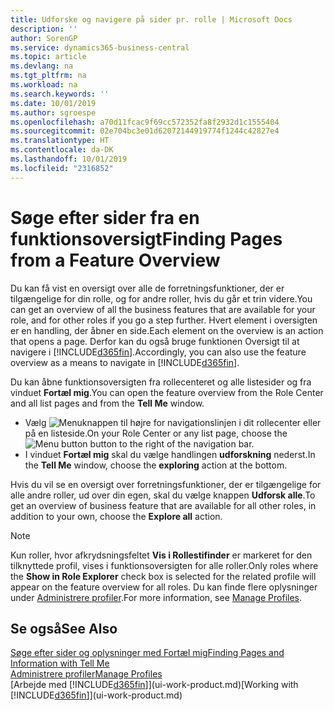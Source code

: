 ```yaml
---
title: Udforske og navigere på sider pr. rolle | Microsoft Docs
description: ''
author: SorenGP
ms.service: dynamics365-business-central
ms.topic: article
ms.devlang: na
ms.tgt_pltfrm: na
ms.workload: na
ms.search.keywords: ''
ms.date: 10/01/2019
ms.author: sgroespe
ms.openlocfilehash: a70d11fcac9f69cc572352fa8f2932d1c1555404
ms.sourcegitcommit: 02e704bc3e01d62072144919774f1244c42827e4
ms.translationtype: HT
ms.contentlocale: da-DK
ms.lasthandoff: 10/01/2019
ms.locfileid: "2316852"
---
```

# <a name="finding-pages-from-a-feature-overview"></a><span data-ttu-id="eaa19-102">Søge efter sider fra en funktionsoversigt</span><span class="sxs-lookup"><span data-stu-id="eaa19-102">Finding Pages from a Feature Overview</span></span>
<span data-ttu-id="eaa19-103">Du kan få vist en oversigt over alle de forretningsfunktioner, der er tilgængelige for din rolle, og for andre roller, hvis du går et trin videre.</span><span class="sxs-lookup"><span data-stu-id="eaa19-103">You can get an overview of all the business features that are available for your role, and for other roles if you go a step further.</span></span> <span data-ttu-id="eaa19-104">Hvert element i oversigten er en handling, der åbner en side.</span><span class="sxs-lookup"><span data-stu-id="eaa19-104">Each element on the overview is an action that opens a page.</span></span> <span data-ttu-id="eaa19-105">Derfor kan du også bruge funktionen Oversigt til at navigere i [!INCLUDE[d365fin](includes/d365fin_md.md)].</span><span class="sxs-lookup"><span data-stu-id="eaa19-105">Accordingly, you can also use the feature overview as a means to navigate in [!INCLUDE[d365fin](includes/d365fin_md.md)].</span></span>

<span data-ttu-id="eaa19-106">Du kan åbne funktionsoversigten fra rollecenteret og alle listesider og fra vinduet **Fortæl mig**.</span><span class="sxs-lookup"><span data-stu-id="eaa19-106">You can open the feature overview from the Role Center and all list pages and from the **Tell Me** window.</span></span>

- <span data-ttu-id="eaa19-107">Vælg ![Menuknappen](media/ui_menu_button.png "Menuknappen") til højre for navigationslinjen i dit rollecenter eller på en listeside.</span><span class="sxs-lookup"><span data-stu-id="eaa19-107">On your Role Center or any list page, choose the ![Menu button](media/ui_menu_button.png "Menu button") button to the right of the navigation bar.</span></span>
- <span data-ttu-id="eaa19-108">I vinduet **Fortæl mig** skal du vælge handlingen **udforskning** nederst.</span><span class="sxs-lookup"><span data-stu-id="eaa19-108">In the **Tell Me** window, choose the **exploring** action at the bottom.</span></span>

<span data-ttu-id="eaa19-109">Hvis du vil se en oversigt over forretningsfunktioner, der er tilgængelige for alle andre roller, ud over din egen, skal du vælge knappen **Udforsk alle**.</span><span class="sxs-lookup"><span data-stu-id="eaa19-109">To get an overview of business feature that are available for all other roles, in addition to your own, choose the **Explore all** action.</span></span>

> [!NOTE]
> <span data-ttu-id="eaa19-110">Kun roller, hvor afkrydsningsfeltet **Vis i Rollestifinder** er markeret for den tilknyttede profil, vises i funktionsoversigten for alle roller.</span><span class="sxs-lookup"><span data-stu-id="eaa19-110">Only roles where the **Show in Role Explorer** check box is selected for the related profile will appear on the feature overview for all roles.</span></span> <span data-ttu-id="eaa19-111">Du kan finde flere oplysninger under [Administrere profiler](admin-users-profiles-roles.md).</span><span class="sxs-lookup"><span data-stu-id="eaa19-111">For more information, see [Manage Profiles](admin-users-profiles-roles.md).</span></span>

## <a name="see-also"></a><span data-ttu-id="eaa19-112">Se også</span><span class="sxs-lookup"><span data-stu-id="eaa19-112">See Also</span></span>
[<span data-ttu-id="eaa19-113">Søge efter sider og oplysninger med Fortæl mig</span><span class="sxs-lookup"><span data-stu-id="eaa19-113">Finding Pages and Information with Tell Me</span></span>](ui-search.md)  
[<span data-ttu-id="eaa19-114">Administrere profiler</span><span class="sxs-lookup"><span data-stu-id="eaa19-114">Manage Profiles</span></span>](admin-users-profiles-roles.md)  
<span data-ttu-id="eaa19-115">[Arbejde med [!INCLUDE[d365fin](includes/d365fin_md.md)]](ui-work-product.md)</span><span class="sxs-lookup"><span data-stu-id="eaa19-115">[Working with [!INCLUDE[d365fin](includes/d365fin_md.md)]](ui-work-product.md)</span></span>
